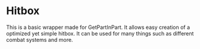 # Hitbox
 
This is a basic wrapper made for GetPartInPart. It allows easy creation of a optimized yet simple hitbox. It can be used for many things such as different combat systems and more.
